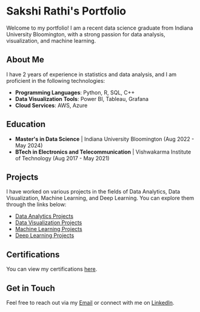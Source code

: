 # Sakshi Rathi's Portfolio

Welcome to my portfolio! I am a recent data science graduate from Indiana University Bloomington, with a strong passion for data analysis, visualization, and machine learning. 

## About Me

I have 2 years of experience in statistics and data analysis, and I am proficient in the following technologies:

- **Programming Languages**: Python, R, SQL, C++
- **Data Visualization Tools**: Power BI, Tableau, Grafana
- **Cloud Services**: AWS, Azure

## Education

- **Master's in Data Science** | Indiana University Bloomington (Aug 2022 - May 2024)
- **BTech in Electronics and Telecommunication** | Vishwakarma Institute of Technology (Aug 2017 - May 2021)

## Projects

I have worked on various projects in the fields of Data Analytics, Data Visualization, Machine Learning, and Deep Learning. You can explore them through the links below:

- [Data Analytics Projects](data-analytics.md)
- [Data Visualization Projects](data-visualization.md)
- [Machine Learning Projects](machine-learning.md)
- [Deep Learning Projects](deep-learning.md)

## Certifications

You can view my certifications [here](https://github.com/sakshiiiir/portfolio/blob/main/certf.md).

## Get in Touch

Feel free to reach out via my [Email](mailto:sakshi.k.rathi@gmail.com) or connect with me on [LinkedIn](https://www.linkedin.com/in/sakshi-k-rathi/).

